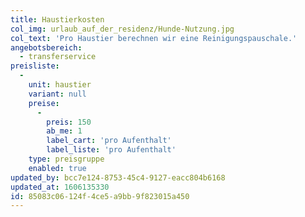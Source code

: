 ```yaml
---
title: Haustierkosten
col_img: urlaub_auf_der_residenz/Hunde-Nutzung.jpg
col_text: 'Pro Haustier berechnen wir eine Reinigungspauschale.'
angebotsbereich:
  - transferservice
preisliste:
  -
    unit: haustier
    variant: null
    preise:
      -
        preis: 150
        ab_me: 1
        label_cart: 'pro Aufenthalt'
        label_liste: 'pro Aufenthalt'
    type: preisgruppe
    enabled: true
updated_by: bcc7e124-8753-45c4-9127-eacc804b6168
updated_at: 1606135330
id: 85083c06-124f-4ce5-a9bb-9f823015a450
---
```

